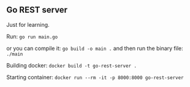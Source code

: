 ## Go REST server
Just for learning.

Run: `go run main.go`

or you can compile it: `go build -o main .` and then run the binary file: `./main`

Building docker: `docker build -t go-rest-server . `

Starting container: `docker run --rm -it -p 8000:8000 go-rest-server`